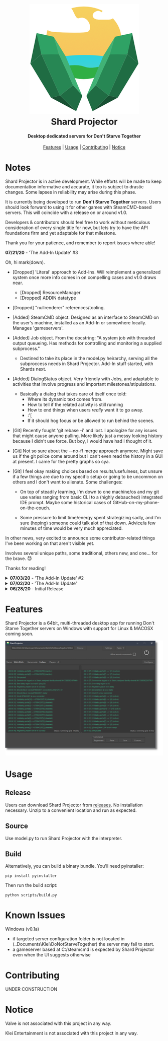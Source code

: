 <h1 align="center">
  <br>
  <a href="" rel="noopener">
  <img src="img\sp-icon-header.png"></a>
  <br>
  Shard Projector
  <br>
</h1>

<h4 align="center">Desktop dedicated servers for Don't Starve Together</h4>
<p align="center">
  <a href="#features">Features</a> | 
  <a href="#usage">Usage</a> |
  <a href="#contributing">Contributing</a> |
  <a href="#notice">Notice</a>
</p>

# Notes

Shard Projector is in active development. While efforts will be made to keep documentation informative and accurate, it too is subject to drastic changes. Some lapses in reliability may arise during this phase.

It is currently being developed to run **Don't Starve Together** servers. Users should look forward to using it for other games with SteamCMD-based servers. This will coincide with a release on or around v1.0.

Developers & contributors should feel free to work without meticulous consideration of every single title for now, but lets try to have the API foundations firm and yet adaptable for that milestone. 

Thank you for your patience, and remember to report issues where able!

<b>07/21/20</b> - 'The Add-In Update' #3

Oh, hi mark(down). 

  - [Dropped] 'Literal' approach to Add-Ins. Will reimplement a generalized system once more info comes in on compelling cases and v1.0 draws near.
    - [Dropped] ResourceManager
    - [Dropped] ADDIN datatype
  - [Dropped] "nullrenderer" references/tooling.
  - [Added] SteamCMD object. Designed as an interface to SteamCMD on the user's machine, installed as an Add-In or somewhere locally. Manages 'gameservers'.
  - [Added] Job object. From the docstring: "A system job with threaded output queueing. Has methods for controlling and monitoring a supplied subprocess."
    - Destined to take its place in the model.py heirarchy, serving all the subproccess needs in Shard Projector. Add-In stuff started, with Shards next.
  - [Added] DialogStatus object. Very friendly with Jobs, and adaptable to activities that involve progress and important milestones/stipulations.
    - Basically a dialog that takes care of itself once told:
      - Where its dynamic text comes from. 
      - How to tell if the related activity is still running
      - How to end things when users *really* want it to go away. 
      - :'[
      - If it should hog focus or be allowed to run behind the scenes.
  - [Git] Recently fought 'git rebase -i' and lost. I apologize for any issues that might cause anyone pulling. More likely just a messy looking history because I didn't use force. But boy, I would have had I thought of it.
  - [Git] Not so sure about the --no-ff merge approach anymore. Might save us if the git police come around but I can't even read the history in a GUI at present. I came for the pretty graphs so cya.
  - [Git] I feel okay making choices based on results/usefulness, but unsure if a few things are due to my specific setup or going to be uncommon on others and I don't want to alienate. Some challenges: 

    -  On top of steadily learning, I'm down to one machine/os and my git use varies ranging from basic CLI to a (highly debauched) integrated IDE prompt. Maybe some historical cases of GitHub-on-my-phone-on-the-couch.
    
    - Some pressure to limit time/energy spent strategizing sadly, and I'm sure (hoping) someone could talk alot of that down. Advice/a few minutes of time would be very much appreciated.
  
  In other news, very excited to announce some contributor-related things I've been working on that aren't visible yet. 
  
  Involves several unique paths, some traditional, others new, and one... for the brave. 😈

  Thanks for reading!

<details><summary><b>07/03/20</b> - 'The Add-In Update' #2</summary>
<p>
Hi! Thought I would give another status update on the next release v0.2.0, aka "The Add-In Update".

This time around I wanted to share some notes! These are the highlights, challenges, and considerations guiding
development at the moment:

- Installations/downloads for Add-Ins are sensitive to cancellation.

- Using Shard Projector while they are in progress may A) not work or B) interrupt/corrupt installations.

- Would like to show status/output while preventing or heavily discouraging using/closing Shard Projector.

- Need to account for installations that fail or otherwise result in a sensible reason to end or restart. 

- Need to maintain/diligently indicate 3rd party nature of any Add-Ins (most immediately: SteamCMD, a non-graphical, compact version of Steam). This includes displaying their output and placing reminders in Shard Projector where appropriate.

- Some Add-In related CLI processes started with robust Python built-in ```subproccess.Popen``` pose monitoring challenges using typical methods, and novel methods:

- Must not significantly disturb current interactions/methods of handling subprocesses because they are:
  -  A) The basis of Shard Projector, *and* 

  -  B) Its primary design challenges. These interactions are threaded (run in parallel) the way they are currently because GUI frameworks tend to demand and depend on an uninterrupted execution loop. We are using a framework that was chosen because it is shipped with Python, and it is no exception to these restrictions by *any* stretch of the imagination. 

- Would like to implement a scalable and elegant combination of classes and methods that will handle this sensitive, multi-stage, multi-resource process with its numerous potential points-of-failure.

This update is a big one! It is a (rather ironic) manifestation of this project's primary goals: fewer dependencies, fewer downloads, and fewer explanations.

Shard Projector depends, however, on some graciously provided tools and as such, this update seeks to gather and set them up for users.

I decided that although it's nice to use and can be made to work on my machine and others where those tools might already exist, further work was misplaced until Shard Projector was made useful to those who have trouble with technical stuff. Having a server of your own is awesome, and this app was designed to get those users all the way there.

Thanks for reading!
</p>
</details>

<details><summary><b>07/02/20</b> - 'The Add-In Update'</summary>
<p>
Development/prep for v0.2.0 is moving along well. Needs a little more time.  
</p>
</details>

<details><summary><b>06/28/20</b> - Initial Release</summary>
<p>

- Shard Projector v0.1a may require technical knowledge to work on your system. 

- Incoming (1-3 days) release v0.2.0 introduces a feature (Add-Ins) that enables, reliable circumvention of the related issues. There are no releases planned before then.

</p>
</details>

# Features

Shard Projector is a 64bit, multi-threaded desktop app for running Don't Starve Together servers on Windows with support for Linux & MACOSX coming soon. 

![Shard Projector](img/sp-running-preview.png)

# Usage

## Release
Users can download Shard Projector from [releases](https://github.com/ryanraposo/shard-projector/releases). No installation necessary. Unzip to a convenient location and run as expected. 

## Source
 
Use model.py to run Shard Projector with the interpreter.

## Build

Alternatively, you can build a binary bundle. You'll need pyinstaller:

```
pip install pyinstaller
```

Then run the build script:
```
python scripts/build.py
```

# Known Issues

Windows (v0.1a)
- if targeted server configuration folder is not located in (..Documents\Klei\DoNotStarveTogether) the server may fail to start.
- a gameserver based at C:/steamcmd is expected by Shard Projector even when the UI suggests otherwise

# Contributing

UNDER CONSTRUCTION

# Notice

Valve is not associated with this project in any way. 

Klei Entertainment is not associated with this project in any way. 


